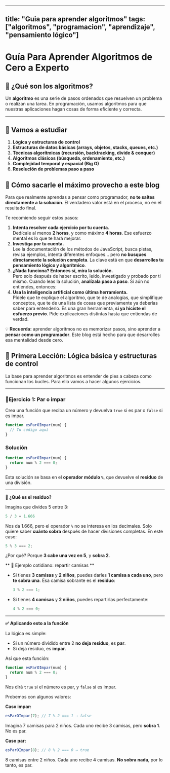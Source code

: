 
---
title: "Guia para aprender algoritmos"
tags: ["algoritmos", "programacion", "aprendizaje", "pensamiento lógico"]
---

# Guía Para Aprender Algoritmos de Cero a Experto

## 📘 ¿Qué son los algoritmos?

Un **algoritmo** es una serie de pasos ordenados que resuelven un problema o realizan una tarea. En programación, usamos algoritmos para que nuestras aplicaciones hagan cosas de forma eficiente y correcta.


---

## 🧱 Vamos a estudiar

1. **Lógica y estructuras de control**
2. **Estructuras de datos básicas (arrays, objetos, stacks, queues, etc.)**
3. **Técnicas algorítmicas (recursión, backtracking, divide & conquer)**
4. **Algoritmos clásicos (búsqueda, ordenamiento, etc.)**
5. **Complejidad temporal y espacial (Big O)**
6. **Resolución de problemas paso a paso**

## 🧠 Cómo sacarle el máximo provecho a este blog

Para que realmente aprendas a pensar como programador, **no te saltes directamente a la solución**. El verdadero valor está en el proceso, no en el resultado final.

Te recomiendo seguir estos pasos:

1. **Intenta resolver cada ejercicio por tu cuenta.**  
   Dedícale al menos **2 horas**, y como máximo **4 horas**. Ese esfuerzo mental es lo que te hará mejorar.
2. **Investiga por tu cuenta.**  
   Lee la documentación de los métodos de JavaScript, busca pistas, revisa ejemplos, intenta diferentes enfoques... pero **no busques directamente la solución completa**. La clave está en que **desarrolles tu pensamiento lógico y algorítmico**.
3. **¿Nada funciona? Entonces sí, mira la solución.**  
   Pero solo después de haber escrito, leído, investigado y probado por ti mismo. Cuando leas la solución, **analízala paso a paso**. Si aún no entiendes, entonces:
4. **Usa la inteligencia artificial como última herramienta.**  
   Pídele que te explique el algoritmo, que te dé analogías, que simplifique conceptos, que te de una lista de cosas que previamente ya deberías saber para entenderlo. Es una gran herramienta, **si ya hiciste el esfuerzo previo**. Pide explicaciones distintas hasta que entiendas de verdad.

💡 **Recuerda:** aprender algoritmos no es memorizar pasos, sino aprender a **pensar como un programador**. Este blog está hecho para que desarrolles esa mentalidad desde cero.

## 🧭 Primera Lección: Lógica básica y estructuras de control

La base para aprender algoritmos es entender de pies a cabeza como funcionan los bucles. Para ello vamos a hacer algunos ejercicios.

---

### 🔸Ejercicio 1: Par o impar

Crea una función que reciba un número y devuelva `true` si es par o `false` si es impar.

```js
function esParOImpar(num) {
  // Tu código aquí
}
```

### Solución

```js
function esParOImpar(num) {
  return num % 2 === 0;
}
```

Esta solución se basa en el **operador módulo `%`**, que devuelve el **residuo** de una división.

---

**📘 ¿Qué es el residuo?**

Imagina que divides 5 entre 3:

```js
5 / 3 = 1.666
```

Nos da 1.666, pero el operador `%` no se interesa en los decimales. Solo quiere saber **cuánto sobra** después de hacer divisiones completas. En este caso:

```js
5 % 3 === 2;
```

¿Por qué? Porque **3 cabe una vez en 5**, y **sobra 2**.

** 👕 Ejemplo cotidiano: repartir camisas **

- Si tienes **3 camisas** y **2 niños**, puedes darles **1 camisa a cada uno**, pero **te sobra una**. Esa camisa sobrante es el **residuo**:
  ```js
  3 % 2 === 1;
  ```
- Si tienes **4 camisas** y **2 niños**, puedes repartirlas perfectamente:
  ```js
  4 % 2 === 0;
  ```

---

**✅ Aplicando esto a la función**

La lógica es simple:

- Si un número dividido entre 2 **no deja residuo**, es **par**.
- Si deja residuo, es **impar**.

Así que esta función:

```js
function esParOImpar(num) {
  return num % 2 === 0;
}
```

Nos dirá `true` si el número es par, y `false` si es impar.

Probemos con algunos valores:

**Caso impar:**

```js
esParOImpar(7); // 7 % 2 === 1 → false
```

Imagina 7 camisas para 2 niños. Cada uno recibe 3 camisas, pero **sobra 1**. No es par.

**Caso par:**

```js
esParOImpar(8); // 8 % 2 === 0 → true
```

8 camisas entre 2 niños. Cada uno recibe 4 camisas. **No sobra nada**, por lo tanto, es par.
